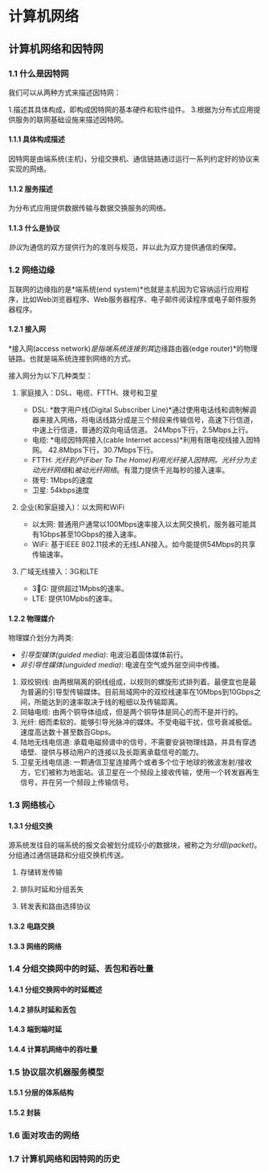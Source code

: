 # 计算机网络

## 计算机网络和因特网

### 1.1 什么是因特网

我们可以从两种方式来描述因特网：

1.描述其具体构成，即构成因特网的基本硬件和软件组件。
3.根据为分布式应用提供服务的联网基础设施来描述因特网。

#### 1.1.1 具体构成描述

因特网是由端系统(主机)，分组交换机、通信链路通过运行一系列约定好的协议来实现的网络。

#### 1.1.2 服务描述

为分布式应用提供数据传输与数据交换服务的网络。

#### 1.1.3 什么是协议

*协议*为通信的双方提供行为的准则与规范，并以此为双方提供通信的保障。

### 1.2 网络边缘

互联网的边缘指的是*端系统(end system)*也就是主机因为它容纳运行应用程序，比如Web浏览器程序、Web服务器程序、电子邮件阅读程序或电子邮件服务器程序。

#### 1.2.1 接入网

*接入网(access network)*是指端系统连接到其*边缘路由器(edge router)*的物理链路。也就是端系统连接到网络的方式。

接入网分为以下几种类型：

1. 家庭接入：DSL、电缆、FTTH、拨号和卫星
	* DSL: *数字用户线(Digital Subscriber Line)*通过使用电话线和调制解调器来接入网络，将电话线路分成是三个频段来传输信号，高速下行信道，中速上行信道，普通的双向电话信道。 24Mbps下行，2.5Mbps上行。
	* 电缆: *电缆因特网接入(cable Internet access)*利用有限电视线接入因特网。 42.8Mbps下行，30.7Mbps下行。
	* FTTH: *光纤到户(Fiber To The Home)*利用光纤接入因特网。光纤分为*主动光纤网络*和*被动光纤网络*。有潜力提供千兆每秒的接入速率。
	* 拨号: 1Mbps的速度
	* 卫星: 54kbps速度
	
2. 企业(和家庭接入)：以太网和WiFi
	* 以太网: 普通用户通常以100Mbps速率接入以太网交换机，服务器可能具有1Gbps甚至10Gbps的接入速率。
	* WiFi: 基于IEEE 802.11技术的无线LAN接入。如今能提供54Mbps的共享传输速率。

3. 广域无线接入：3G和LTE
	* 3G: 提供超过1Mpbs的速率。
	* LTE: 提供10Mpbs的速率。

#### 1.2.2 物理媒介

物理媒介划分为两类: 
* *引导型媒体(guided media)*: 电波沿着固体媒体前行。
* *非引导性媒体(unguided media)*: 电波在空气或外层空间中传播。

1. 双绞铜线: 由两根隔离的铜线组成，以规则的螺旋形式排列着。最便宜也是最为普遍的引导型传输媒体。目前局域网中的双绞线速率在10Mbps到10Gbps之间，所能达到的速率取决于线的粗细以及传输距离。
2. 同轴电缆: 由两个铜导体组成，但是两个铜导体是同心的而不是并行的。
3. 光纤: 细而柔软的、能够引导光脉冲的媒体。不受电磁干扰，信号衰减极低。速度高达数十甚至数百Gbps。
4. 陆地无线电信道: 承载电磁频谱中的信号，不需要安装物理线路，并具有穿透墙壁、提供与移动用户的连接以及长距离承载信号的能力。
5. 卫星无线电信道:  一颗通信卫星连接两个或者多个位于地球的微波发射/接收方，它们被称为地面站。该卫星在一个频段上接收传输，使用一个转发器再生信号，并在另一个频段上传输信号。

### 1.3 网络核心

#### 1.3.1 分组交换

源系统发往目的端系统的报文会被划分成较小的数据块，被称之为*分组(packet)*。分组通过通信链路和分组交换机传送。

1. 存储转发传输
	
2. 排队时延和分组丢失
	
3. 转发表和路由选择协议
	

#### 1.3.2 电路交换

#### 1.3.3 网络的网络


### 1.4 分组交换网中的时延、丢包和吞吐量
#### 1.4.1 分组交换网中的时延概述

#### 1.4.2 排队时延和丢包

#### 1.4.3 端到端时延

#### 1.4.4 计算机网络中的吞吐量

### 1.5 协议层次机器服务模型
#### 1.5.1 分层的体系结构

#### 1.5.2 封装

### 1.6 面对攻击的网络

### 1.7 计算机网络和因特网的历史

